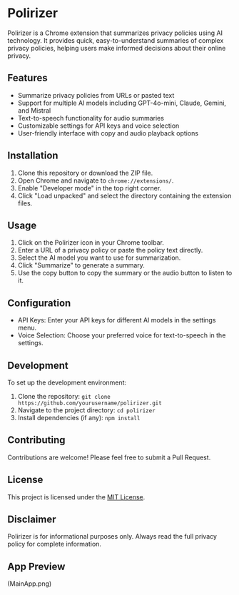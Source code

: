 # Polirizer

Polirizer is a Chrome extension that summarizes privacy policies using AI technology. It provides quick, easy-to-understand summaries of complex privacy policies, helping users make informed decisions about their online privacy.

## Features

- Summarize privacy policies from URLs or pasted text
- Support for multiple AI models including GPT-4o-mini, Claude, Gemini, and Mistral
- Text-to-speech functionality for audio summaries
- Customizable settings for API keys and voice selection
- User-friendly interface with copy and audio playback options

## Installation

1. Clone this repository or download the ZIP file.
2. Open Chrome and navigate to `chrome://extensions/`.
3. Enable "Developer mode" in the top right corner.
4. Click "Load unpacked" and select the directory containing the extension files.

## Usage

1. Click on the Polirizer icon in your Chrome toolbar.
2. Enter a URL of a privacy policy or paste the policy text directly.
3. Select the AI model you want to use for summarization.
4. Click "Summarize" to generate a summary.
5. Use the copy button to copy the summary or the audio button to listen to it.

## Configuration

- API Keys: Enter your API keys for different AI models in the settings menu.
- Voice Selection: Choose your preferred voice for text-to-speech in the settings.

## Development

To set up the development environment:

1. Clone the repository: `git clone https://github.com/yourusername/polirizer.git`
2. Navigate to the project directory: `cd polirizer`
3. Install dependencies (if any): `npm install`

## Contributing

Contributions are welcome! Please feel free to submit a Pull Request.

## License

This project is licensed under the [MIT License](LICENSE).

## Disclaimer

Polirizer is for informational purposes only. Always read the full privacy policy for complete information.

## App Preview

(MainApp.png)
